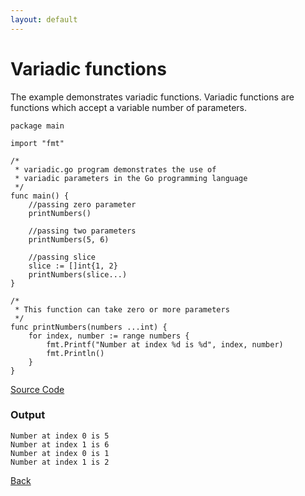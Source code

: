 ```yaml
---
layout: default
---
```


# Variadic functions

The example demonstrates variadic functions. Variadic functions are functions which accept a variable number of parameters.

```
package main

import "fmt"

/*
 * variadic.go program demonstrates the use of
 * variadic parameters in the Go programming language
 */
func main() {
	//passing zero parameter
	printNumbers()

	//passing two parameters
	printNumbers(5, 6)

	//passing slice
	slice := []int{1, 2}
	printNumbers(slice...)
}

/*
 * This function can take zero or more parameters
 */
func printNumbers(numbers ...int) {
	for index, number := range numbers {
		fmt.Printf("Number at index %d is %d", index, number)
		fmt.Println()
	}
}
```

[Source Code](https://github.com/sagar-jadhav/go-examples/blob/master/src/variadic.go)

### Output

```
Number at index 0 is 5
Number at index 1 is 6
Number at index 0 is 1
Number at index 1 is 2
```

[Back](./)
